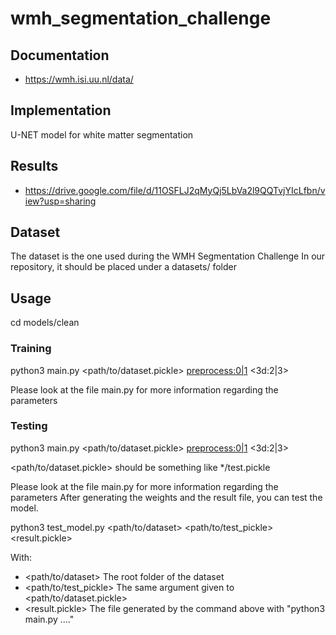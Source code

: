 # wmh_segmentation_challenge

## Documentation

- https://wmh.isi.uu.nl/data/

## Implementation

U-NET model for white matter segmentation

## Results

- https://drive.google.com/file/d/11OSFLJ2qMyQj5LbVa2l9QQTvjYIcLfbn/view?usp=sharing

## Dataset

The dataset is the one used during the WMH Segmentation Challenge
In our repository, it should be placed under a datasets/ folder

## Usage

cd models/clean

### Training

python3 main.py <path/to/dataset.pickle> <preprocess:0|1> <3d:2|3>

Please look at the file main.py for more information regarding the parameters

### Testing

python3 main.py <path/to/dataset.pickle> <preprocess:0|1> <3d:2|3> <weights> <results>

<path/to/dataset.pickle> should be something like */test.pickle

Please look at the file main.py for more information regarding the parameters
After generating the weights and the result file, you can test the model.

python3 test_model.py <path/to/dataset> <path/to/test_pickle> <result.pickle>

With:
- <path/to/dataset> The root folder of the dataset
- <path/to/test_pickle> The same argument given to <path/to/dataset.pickle>
- <result.pickle> The file generated by the command above with "python3 main.py ...."